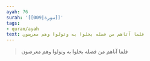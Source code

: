 ```yaml
---
ayah: 76
surah: '[[009|سورة]]'
tags:
- quran/ayah
text: فلما آتاهم من فضله بخلوا به وتولوا وهم معرضون
---
```

> فلما آتاهم من فضله بخلوا به وتولوا وهم معرضون
